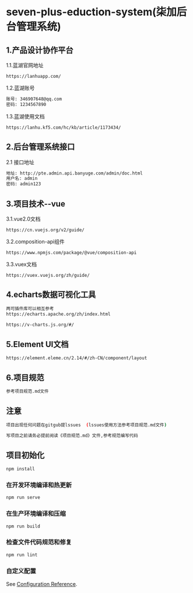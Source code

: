 # seven-plus-eduction-system(柒加后台管理系统)

## 1.产品设计协作平台

1.1.蓝湖官网地址

```http
https://lanhuapp.com/
```

1.2.蓝湖账号

```bash
账号: 346907648@qq.com
密码: 1234567890
```

1.3.蓝湖使用文档

```http
https://lanhu.kf5.com/hc/kb/article/1173434/
```

## 2.后台管理系统接口

2.1 接口地址

```bash
地址: http://pte.admin.api.banyuge.com/admin/doc.html
用户名: admin
密码: admin123
```

## 3.项目技术--vue

3.1.vue2.0文档

```http
https://cn.vuejs.org/v2/guide/
```

3.2.composition-api组件

```http
https://www.npmjs.com/package/@vue/composition-api
```

3.3.vuex文档

```http
https://vuex.vuejs.org/zh/guide/
```

## 4.echarts数据可视化工具

```bash
两可插件库可以相互参考
https://echarts.apache.org/zh/index.html

https://v-charts.js.org/#/
```

## 5.Element UI文档

```http
https://element.eleme.cn/2.14/#/zh-CN/component/layout
```

## 6.项目规范

```bash
参考项目规范.md文件
```

## 注意

```bash
项目出现任何问题在gitgub提lssues  (lssues使用方法参考项目规范.md文件)

写项目之前请务必提前阅读《项目规范.md》文件,参考规范编写代码
```

## 项目初始化

```bash
npm install
```

### 在开发环境编译和热更新

```bash
npm run serve
```

### 在生产环境编译和压缩

```bash
npm run build
```

### 检查文件代码规范和修复

```bash
npm run lint
```

### 自定义配置

See [Configuration Reference](https://cli.vuejs.org/config/).
